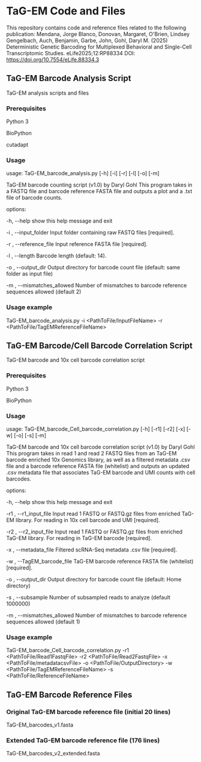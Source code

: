 # TaG-EM Code and Files
This repository contains code and reference files related to the following publication:
Mendana, Jorge Blanco, Donovan, Margaret, O'Brien, Lindsey Gengelbach, Auch, Benjamin, Garbe, John, Gohl, Daryl M. (2025) Deterministic Genetic Barcoding for Multiplexed Behavioral and Single-Cell Transcriptomic Studies. eLife2025;12:RP88334 DOI: https://doi.org/10.7554/eLife.88334.3

## TaG-EM Barcode Analysis Script
TaG-EM analysis scripts and files

### Prerequisites
Python 3

BioPython

cutadapt

### Usage
usage: TaG-EM_barcode_analysis.py [-h] [-i] [-r] [-l] [-o] [-m]

TaG-EM barcode counting script (v1.0) by Daryl Gohl This program takes in a
FASTQ file and barcode reference FASTA file and outputs a plot and a .txt file
of barcode counts.

options:

  -h, --help            show this help message and exit

  -i , --input_folder   Input folder containing raw FASTQ files [required].
  
  -r , --reference_file 
                        Input reference FASTA file [required].
  
  -l , --length         Barcode length (default: 14).
  
  -o , --output_dir     Output directory for barcode count file (default: same
                        folder as input file)
  
  -m , --mismatches_allowed 
                        Number of mismatches to barcode reference sequences
                        allowed (default 2)
### Usage example
TaG-EM_barcode_analysis.py -i <PathToFile/InputFileName> -r <PathToFile/TagEMReferenceFileName>


## TaG-EM Barcode/Cell Barcode Correlation Script
TaG-EM barcode and 10x cell barcode correlation script

### Prerequisites
Python 3

BioPython

### Usage
usage: TaG-EM_barcode_Cell_barcode_correlation.py [-h] [-r1] [-r2] [-x] [-w]
                                                  [-o] [-s] [-m]

TaG-EM barcode and 10x cell barcode correlation script (v1.0) by Daryl Gohl
This program takes in read 1 and read 2 FASTQ files from an TaG-EM barcode
enriched 10x Genomics library, as well as a filtered metadata .csv file and a
barcode reference FASTA file (whitelist) and outputs an updated .csv metadata
file that associates TaG-EM barcode and UMI counts with cell barcodes.

options:

  -h, --help            show this help message and exit
  
  -r1 , --r1_input_file 
                        Input read 1 FASTQ or FASTQ.gz files from enriched
                        TaG-EM library. For reading in 10x cell barcode and
                        UMI [required].
                        
  -r2 , --r2_input_file 
                        Input read 1 FASTQ or FASTQ.gz files from enriched
                        TaG-EM library. For reading in TaG-EM barcode
                        [required].
                        
  -x , --metadata_file 
                        Filtered scRNA-Seq metadata .csv file [required].
                        
  -w , --TagEM_barcode_file 
                        TaG-EM barcode reference FASTA file
                        (whitelist)[required].
                        
  -o , --output_dir     Output directory for barcode count file (default: Home
                        directory)
                        
  -s , --subsample      Number of subsampled reads to analyze (default
                        1000000)
                        
  -m , --mismatches_allowed 
                        Number of mismatches to barcode reference sequences
                        allowed (default 1)

### Usage example
TaG-EM_barcode_Cell_barcode_correlation.py -r1 <PathToFile/Read1FastqFile> -r2 <PathToFile/Read2FastqFile> -x <PathToFile/metadatacsvFile> -o <PathToFile/OutputDirectory> -w <PathToFile/TagEMReferenceFileName> -s <DesiredSubsamplingDepth>
<PathToFile/ReferenceFileName>


## TaG-EM Barcode Reference Files
### Original TaG-EM barcode reference file (initial 20 lines)
TaG-EM_barcodes_v1.fasta

### Extended TaG-EM barcode reference file (176 lines)
TaG-EM_barcodes_v2_extended.fasta
